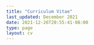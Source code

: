 ```yaml
---
title: "Curriculum Vitae"
last_updated: December 2021
date: 2021-12-26T20:55:41-08:00
type: page
layout: cv
---
```


<!-- Edit the content in layouts/page/cv.html -->